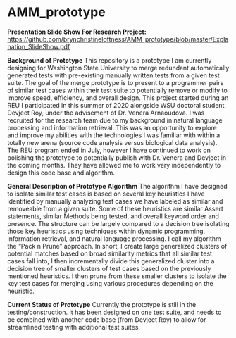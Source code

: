 # AMM_prototype

**Presentation Slide Show For Research Project:**
https://github.com/brynchristineloftness/AMM_prototype/blob/master/Explanation_SlideShow.pdf

**Background of Prototype**
This repository is a prototype I am currently designing for Washington State University to merge redundant automatically generated tests with pre-existing manually written tests from a given test suite. The goal of the merge prototype is to present to a programmer pairs of similar test cases within their test suite to potentially remove or modify to improve speed, efficiency, and overall design. This project started during an REU I participated in this summer of 2020 alongside WSU doctoral student, Devjeet Roy, under the advisement of Dr. Venera Arnaoudova. I was recruited for the research team due to my background in natural language processing and information retrieval. This was an opportunity to explore and improve my abilities with the technologies I was familiar with within a totally new arena (source code analysis versus biological data analysis). The REU program ended in July, however I have continued to work on polishing the prototype to potentially publish with Dr. Venera and Devjeet in the coming months. They have allowed me to work very independently to design this code base and algorithm. 

**General Description of Prototype Algorithm**
The algorithm I have designed to isolate similar test cases is based on several key heuristics I have identified by manually analyzing test cases we have labeled as similar and removeable from a given suite. Some of these heuristics are similar Assert statements, similar Methods being tested, and overall keyword order and presence. The structure can be largely compared to a decision tree isolating those key heuristics using techniques within dynamic programming, information retrieval, and natural language processing. I call my algorithm the “Pack n Prune” approach. In short, I create large generalized clusters of potential matches based on broad similarity metrics that all similar test cases fall into, I then incrementally divide this generalized cluster into a decision tree of smaller clusters of test cases based on the previously mentioned heuristics. I then prune from these smaller clusters to isolate the key test cases for merging using various procedures depending on the heuristic. 

**Current Status of Prototype**
Currently the prototype is still in the testing/construction. It has been designed on one test suite, and needs to be combined with another code base (from Devjeet Roy) to allow for streamlined testing with additional test suites. 
